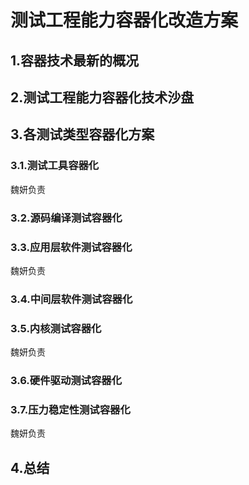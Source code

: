 # 测试工程能力容器化改造方案

## 1.容器技术最新的概况

## 2.测试工程能力容器化技术沙盘

## 3.各测试类型容器化方案

### 3.1.测试工具容器化

魏妍负责

### 3.2.源码编译测试容器化

### 3.3.应用层软件测试容器化

魏妍负责

### 3.4.中间层软件测试容器化

### 3.5.内核测试容器化

魏妍负责

### 3.6.硬件驱动测试容器化

### 3.7.压力稳定性测试容器化

魏妍负责

## 4.总结
